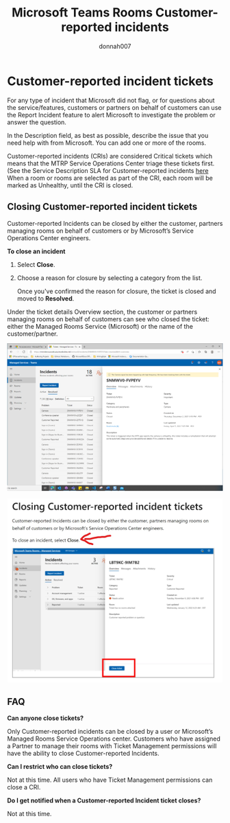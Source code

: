 ﻿---
title: Microsoft Teams Rooms Customer-reported incidents
author: donnah007
ms.author: v-donnahill
ms.date: 4/12/2022
manager: serdars
ms.reviewer: dstrome 
ms.topic: article
ms.tgt.pltfrm: cloud
ms.service: msteams
audience: Admin
ms.collection: 
  - M365-collaboration
  - m365initiative-meetings
appliesto: 
  - Microsoft Teams
ms.localizationpriority: medium
search.appverid: MET150
description: Partners/Customers can manually close incidents and ensure accurate reporting of Room health in MTRP.
---

# Customer-reported incident tickets

For any type of incident that Microsoft did not flag, or for questions about the service/features, customers or partners on behalf of customers can use the Report Incident feature to alert Microsoft to investigate the problem or answer the question.

<!--![screenshot of the Incidents->Report incident](../media/customer-reported-incidents-001.png)-->

In the Description field, as best as possible, describe the issue that you need help with from Microsoft. You can add one or more of the rooms.

<!--![screenshot of the incident report rooms affected](../media/customer-reported-incidents-002.png)-->

Customer-reported incidents (CRIs) are considered Critical tickets which means that the MTRP Service Operations Center triage these tickets first.  (See the Service Description SLA for Customer-reported incidents [here](microsoft-teams-rooms-premium.md) When a room or rooms are selected as part of the CRI, each room will be marked as Unhealthy, until the CRI is closed.

## Closing Customer-reported incident tickets

Customer-reported Incidents can be closed by either the customer, partners managing rooms on behalf of customers or by Microsoft’s Service Operations Center engineers.

**To close an incident**

1. Select **Close**.
1. Choose a reason for closure by selecting a category from the list.

   Once you've confirmed the reason for closure, the ticket is closed and moved to **Resolved**.

<!--![Screenshot of the incident ticket details](../media/customer-reported-incidents-003.png)-->

<!--![Screenshot of list of reasons for ticket](../media/customer-reported-incidents-004.png)-->

Under the ticket details Overview section, the customer or partners managing rooms on behalf of customers can see who closed the ticket: either the Managed Rooms Service (Microsoft) or the name of the customer/partner.  

![screenshot of the Incidents Overview details](../media/customer-reported-incidents-005.png)

![screenshot of the Incidents Overview details](../media/customer-reported-incidents-006.png)


## FAQ

**Can anyone close tickets?**

Only Customer-reported incidents can be closed by a user or Microsoft’s Managed Rooms Service Operations center. Customers who have assigned a Partner to manage their rooms with Ticket Management permissions will have the ability to close Customer-reported Incidents.

**Can I restrict who can close tickets?**

Not at this time. All users who have Ticket Management permissions can close a CRI.

**Do I get notified when a Customer-reported Incident ticket closes?**

Not at this time.